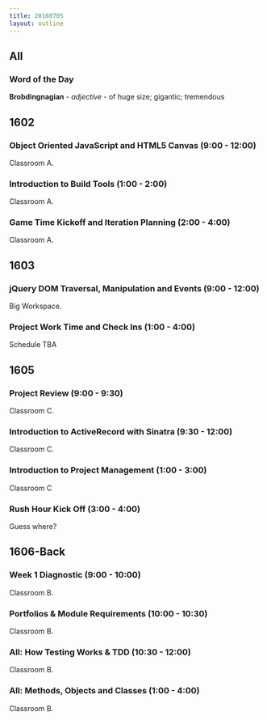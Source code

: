 ```yaml
---
title: 20160705
layout: outline
---
```


## All

### Word of the Day

**Brobdingnagian** - _adjective_ - of huge size; gigantic; tremendous


## 1602

### Object Oriented JavaScript and HTML5 Canvas (9:00 - 12:00)

Classroom A.

### Introduction to Build Tools (1:00 - 2:00)

Classroom A.

### Game Time Kickoff and Iteration Planning (2:00 - 4:00)

Classroom A.


## 1603

### jQuery DOM Traversal, Manipulation and Events (9:00 - 12:00)

Big Workspace.

### Project Work Time and Check Ins (1:00 - 4:00)

Schedule TBA


## 1605

### Project Review (9:00 - 9:30)

Classroom C.

### Introduction to ActiveRecord with Sinatra (9:30 - 12:00)

Classroom C.

### Introduction to Project Management (1:00 - 3:00)

Classroom C

### Rush Hour Kick Off (3:00 - 4:00)

Guess where?


## 1606-Back

### Week 1 Diagnostic (9:00 - 10:00)

Classroom B.

### Portfolios & Module Requirements (10:00 - 10:30)

Classroom B.

### All: How Testing Works & TDD (10:30 - 12:00)

Classroom B.

### All: Methods, Objects and Classes (1:00 - 4:00)

Classroom B.


